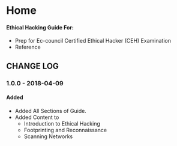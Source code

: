 # Home

#### Ethical Hacking Guide For:

* Prep for Ec-council Certified Ethical Hacker \(CEH\) Examination
* Reference

## CHANGE LOG

### 1.0.0 - 2018-04-09

#### Added

* Added All Sections of Guide.
* Added Content to
  * Introduction to Ethical Hacking
  * Footprinting and Reconnaissance
  * Scanning Networks

### 





